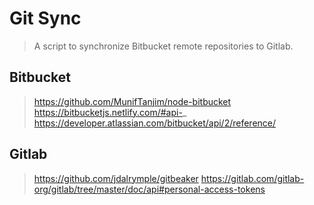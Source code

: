 # Git Sync

> A script to synchronize Bitbucket remote repositories to Gitlab.

## Bitbucket

> https://github.com/MunifTanjim/node-bitbucket
> https://bitbucketjs.netlify.com/#api-_
> https://developer.atlassian.com/bitbucket/api/2/reference/

## Gitlab

> https://github.com/jdalrymple/gitbeaker
> https://gitlab.com/gitlab-org/gitlab/tree/master/doc/api#personal-access-tokens
